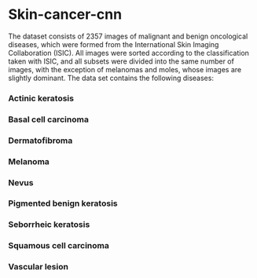 # Skin-cancer-cnn
The dataset consists of 2357 images of malignant and benign oncological diseases, which were formed from the International Skin Imaging Collaboration (ISIC). All images were sorted according to the classification taken with ISIC, and all subsets were divided into the same number of images, with the exception of melanomas and moles, whose images are slightly dominant. The data set contains the following diseases:

### Actinic keratosis
### Basal cell carcinoma
### Dermatofibroma
### Melanoma
### Nevus
### Pigmented benign keratosis
### Seborrheic keratosis
### Squamous cell carcinoma
### Vascular lesion
